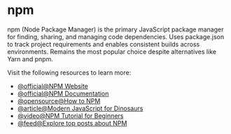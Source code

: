 # npm

npm (Node Package Manager) is the primary JavaScript package manager for finding, sharing, and managing code dependencies. Uses package.json to track project requirements and enables consistent builds across environments. Remains the most popular choice despite alternatives like Yarn and pnpm.

Visit the following resources to learn more:

- [@official@NPM Website](https://www.npmjs.com/)
- [@official@NPM Documentation](https://docs.npmjs.com/)
- [@opensource@How to NPM](https://github.com/workshopper/how-to-npm)
- [@article@Modern JavaScript for Dinosaurs](https://peterxjang.com/blog/modern-javascript-explained-for-dinosaurs.html)
- [@video@NPM Tutorial for Beginners](https://www.youtube.com/watch?v=2V1UUhBJ62Y)
- [@feed@Explore top posts about NPM](https://app.daily.dev/tags/npm?ref=roadmapsh)